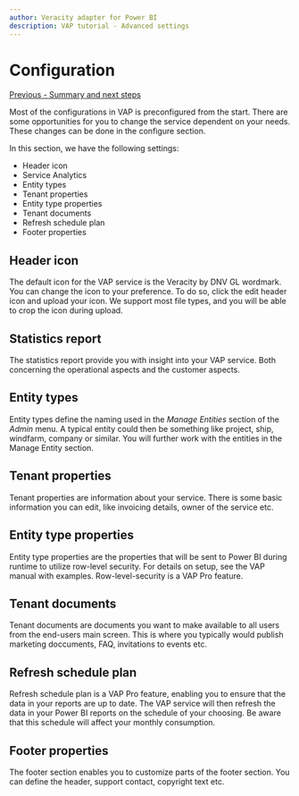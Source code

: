 ```yaml
---
author: Veracity adapter for Power BI
description: VAP tutorial - Advanced settings
---
```


# Configuration
[Previous - Summary and next steps](6-summary.md)

Most of the configurations in VAP is preconfigured from the start. There are some opportunities for you to change the service dependent on your needs. These changes can be done in the configure section.

In this section, we have the following settings:

- Header icon
- Service Analytics
- Entity types
- Tenant properties
- Entity type properties
- Tenant documents
- Refresh schedule plan
- Footer properties

## Header icon
The default icon for the VAP service is the Veracity by DNV GL wordmark. You can change the icon to your preference. To do so, click the edit header icon and upload your icon. We support most file types, and you will be able to crop the icon during upload. 

## Statistics report
The statistics report provide you with insight into your VAP service. Both concerning the operational aspects and the customer aspects.

## Entity types
Entity types define the naming used in the <i>Manage Entities</i> section of the <i>Admin</i> menu. A typical entity could then be something like project, ship, windfarm, company or similar. You will further work with the entities in the Manage Entity section. 

## Tenant properties
Tenant properties are information about your service. There is some basic information you can edit, like invoicing details, owner of the service etc. 

## Entity type properties
Entity type properties are the properties that will be sent to Power BI during runtime to utilize row-level security. For details on setup, see the VAP manual with examples. Row-level-security is a VAP Pro feature.

## Tenant documents
Tenant documents are documents you want to make available to all users from the end-users main screen. This is where you typically would publish marketing doccuments, FAQ, invitations to events etc.


## Refresh schedule plan
Refresh schedule plan is a VAP Pro feature, enabling you to ensure that the data in your reports are up to date. The VAP service will then refresh the data in your Power BI reports on the schedule of your choosing. Be aware that this schedule will affect your monthly consumption.

## Footer properties
The footer section enables you to customize parts of the footer section. You can define the header, support contact, copyright text etc.